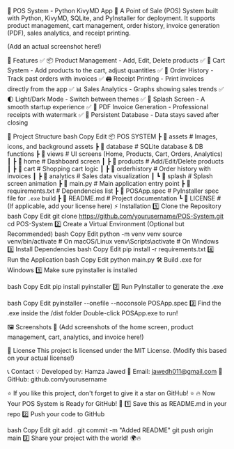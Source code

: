 🛒 POS System - Python KivyMD App
🚀 A Point of Sale (POS) System built with Python, KivyMD, SQLite, and PyInstaller for deployment.
It supports product management, cart management, order history, invoice generation (PDF), sales analytics, and receipt printing.

(Add an actual screenshot here!)

📌 Features
✅ 📦 Product Management - Add, Edit, Delete products
✅ 🛒 Cart System - Add products to the cart, adjust quantities
✅ 🧾 Order History - Track past orders with invoices
✅ 🖨️ Receipt Printing - Print invoices directly from the app
✅ 📊 Sales Analytics - Graphs showing sales trends
✅ 🌓 Light/Dark Mode - Switch between themes
✅ 🚀 Splash Screen - A smooth startup experience
✅ 📜 PDF Invoice Generation - Professional receipts with watermark
✅ 💾 Persistent Database - Data stays saved after closing

📂 Project Structure
bash
Copy
Edit
📦 POS SYSTEM
 ┣ 📂 assets             # Images, icons, and background assets
 ┣ 📂 database           # SQLite database & DB functions
 ┣ 📂 views              # UI screens (Home, Products, Cart, Orders, Analytics)
 ┃ ┣ 📂 home             # Dashboard screen
 ┃ ┣ 📂 products         # Add/Edit/Delete products
 ┃ ┣ 📂 cart             # Shopping cart logic
 ┃ ┣ 📂 orderhistory     # Order history with invoices
 ┃ ┣ 📂 analytics        # Sales data visualization
 ┃ ┗ 📂 splash           # Splash screen animation
 ┣ 📜 main.py            # Main application entry point
 ┣ 📜 requirements.txt   # Dependencies list
 ┣ 📜 POSApp.spec        # PyInstaller spec file for `.exe` build
 ┣ 📜 README.md          # Project documentation
 ┗ 📜 LICENSE            # (If applicable, add your license here)
⚡ Installation
1️⃣ Clone the Repository
bash
Copy
Edit
git clone https://github.com/yourusername/POS-System.git
cd POS-System
2️⃣ Create a Virtual Environment (Optional but Recommended)
bash
Copy
Edit
python -m venv venv
source venv/bin/activate   # On macOS/Linux
venv\Scripts\activate      # On Windows
3️⃣ Install Dependencies
bash
Copy
Edit
pip install -r requirements.txt
4️⃣ Run the Application
bash
Copy
Edit
python main.py
🛠️ Build .exe for Windows
1️⃣ Make sure pyinstaller is installed

bash
Copy
Edit
pip install pyinstaller
2️⃣ Run PyInstaller to generate the .exe

bash
Copy
Edit
pyinstaller --onefile --noconsole POSApp.spec
3️⃣ Find the .exe inside the /dist folder
Double-click POSApp.exe to run!

🖼️ Screenshots
📌 (Add screenshots of the home screen, product management, cart, analytics, and invoice here!)

📝 License
This project is licensed under the MIT License. (Modify this based on your actual license!)

📞 Contact
💡 Developed by: Hamza Jawed
📧 Email: jawedh011@gmail.com
📌 GitHub: github.com/yourusername

⭐ If you like this project, don't forget to give it a star on GitHub! ⭐
🔥 Now Your POS System is Ready for GitHub! 🚀
1️⃣ Save this as README.md in your repo
2️⃣ Push your code to GitHub

bash
Copy
Edit
git add .
git commit -m "Added README"
git push origin main
3️⃣ Share your project with the world! 🌍🔥
